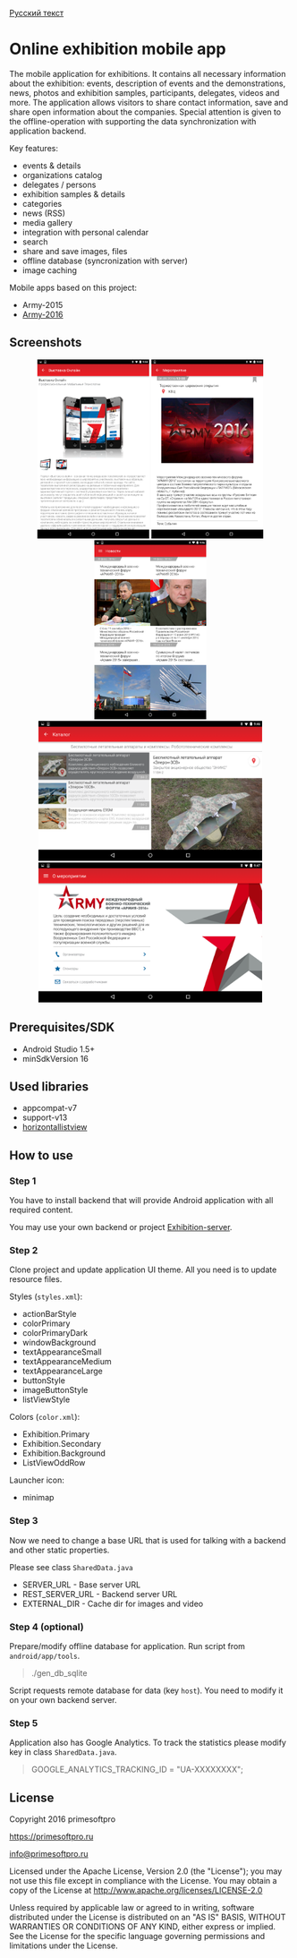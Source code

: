 [Русский текст](https://github.com/primesoftpro/exhibition-android/wiki)

# Online exhibition mobile app

The mobile application for exhibitions.
It contains all necessary information about the exhibition: events, description of events and the demonstrations, 
news, photos and exhibition samples, participants, delegates, videos and more. 
The application allows visitors to share contact information, save and share open information about the companies.
Special attention is given to the offline-operation with supporting the data synchronization with application backend.

Key features:

- events & details
- organizations catalog
- delegates / persons
- exhibition samples & details
- categories
- news (RSS)
- media gallery
- integration with personal calendar
- search
- share and save images, files
- offline database (syncronization with server)
- image caching

Mobile apps based on this project:
- Army-2015
- [Army-2016](https://play.google.com/store/apps/details?id=ru.gkpromtech.parkpatriot)

## Screenshots

<p align="center">
  <img src="/screenshots/Screenshot2.png" width="200"/>
  <img src="/screenshots/Screenshot1.png" width="200"/>
  <img src="/screenshots/Screenshot4.png" width="200"/>
  <img src="/screenshots/Screenshot3.png" width="400"/>
  <img src="/screenshots/Screenshot5.png" width="400"/>
</p>

## Prerequisites/SDK

- Android Studio 1.5+
- minSdkVersion 16

## Used libraries

- appcompat-v7
- support-v13
- [horizontallistview](https://github.com/sephiroth74/HorizontalVariableListView)

## How to use

### Step 1

You have to install backend that will provide Android application with all required content.

You may use your own backend or project [Exhibition-server](https://github.com/primesoftpro/exhibition-server).

### Step 2

Clone project and update application UI theme. All you need is to update resource files.

Styles (```styles.xml```):

- actionBarStyle
- colorPrimary
- colorPrimaryDark
- windowBackground
- textAppearanceSmall
- textAppearanceMedium
- textAppearanceLarge
- buttonStyle
- imageButtonStyle
- listViewStyle
 
Colors (```color.xml```):
 
- Exhibition.Primary
- Exhibition.Secondary
- Exhibition.Background
- ListViewOddRow

Launcher icon:

- minimap
 
### Step 3

Now we need to change a base URL that is used for talking with a backend and other static properties.

Please see class ```SharedData.java```

- SERVER_URL - Base server URL
- REST_SERVER_URL - Backend server URL
- EXTERNAL_DIR - Cache dir for images and video

### Step 4 (optional)

Prepare/modify offline database for application. Run script from ```android/app/tools```.

> ./gen_db_sqlite

Script requests remote database for data (key ```host```). You need to modify it on your own backend server.

### Step 5

Application also has Google Analytics. 
To track the statistics please modify key in class ```SharedData.java```.

>GOOGLE_ANALYTICS_TRACKING_ID = "UA-XXXXXXXX";


## License

Copyright 2016 primesoftpro

https://primesoftpro.ru

info@primesoftpro.ru

Licensed under the Apache License, Version 2.0 (the "License");
you may not use this file except in compliance with the License.
You may obtain a copy of the License at
http://www.apache.org/licenses/LICENSE-2.0

Unless required by applicable law or agreed to in writing, software
distributed under the License is distributed on an "AS IS" BASIS,
WITHOUT WARRANTIES OR CONDITIONS OF ANY KIND, either express or implied.
See the License for the specific language governing permissions and
limitations under the License.
